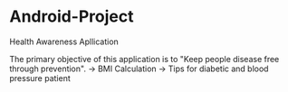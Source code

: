 # Android-Project
Health Awareness Apllication

The primary objective of this application is to "Keep people disease free through prevention".
-> BMI Calculation
-> Tips for diabetic and blood pressure patient
